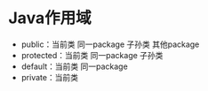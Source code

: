 # Java作用域

- public：当前类 同一package 子孙类 其他package
- protected：当前类 同一package 子孙类
- default：当前类 同一package
- private：当前类